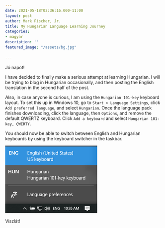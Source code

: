 ```yaml
---
date: 2021-05-18T02:36:16.000-11:00
layout: post
author: Mark Fischer, Jr.
title: My Hungarian Language Learning Journey
categories:
- magyar
description: ''
featured_image: "/assets/bg.jpg"

---
```

Jó napot!

I have decided to finally make a serious attempt at learning Hungarian. I will be trying to blog in Hungarian occasionally, and then posting the English translation in the second half of the post.

Also, in case anyone is curious, I am using the `Hungarian 101-key` keyboard layout. To set this up in Windows 10, go to `Start > Language Settings`, click `Add preferred language`, and select `Hungarian`. Once the language pack finishes downloading, click the language, then `Options`, and remove the default QWERTZ keyboard. Click `Add a keyboard` and select `Hungarian 101-key, QWERTY`.

You should now be able to switch between English and Hungarian keyboards by using the keyboard switcher in the taskbar.

![Taskbar keyboard switcher showing English and Hungarian keyboard layouts.](/assets/keyboard-switcher-screenshot.png)

Viszlát!